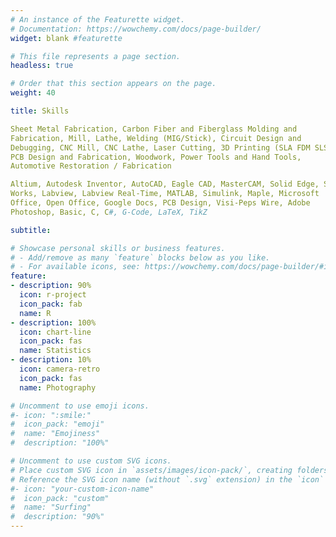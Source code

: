 ```yaml
---
# An instance of the Featurette widget.
# Documentation: https://wowchemy.com/docs/page-builder/
widget: blank #featurette

# This file represents a page section.
headless: true

# Order that this section appears on the page.
weight: 40

title: Skills

Sheet Metal Fabrication, Carbon Fiber and Fiberglass Molding and
Fabrication, Mill, Lathe, Welding (MIG/Stick), Circuit Design and
Debugging, CNC Mill, CNC Lathe, Laser Cutting, 3D Printing (SLA FDM SLS),
PCB Design and Fabrication, Woodwork, Power Tools and Hand Tools,
Automotive Restoration / Fabrication

Altium, Autodesk Inventor, AutoCAD, Eagle CAD, MasterCAM, Solid Edge, Solid
Works, Labview, Labview Real-Time, MATLAB, Simulink, Maple, Microsoft
Office, Open Office, Google Docs, PCB Design, Visi-Peps Wire, Adobe
Photoshop, Basic, C, C#, G-Code, LaTeX, TikZ

subtitle:

# Showcase personal skills or business features.
# - Add/remove as many `feature` blocks below as you like.
# - For available icons, see: https://wowchemy.com/docs/page-builder/#icons
feature:
- description: 90%
  icon: r-project
  icon_pack: fab
  name: R
- description: 100%
  icon: chart-line
  icon_pack: fas
  name: Statistics
- description: 10%
  icon: camera-retro
  icon_pack: fas
  name: Photography

# Uncomment to use emoji icons.
#- icon: ":smile:"
#  icon_pack: "emoji"
#  name: "Emojiness"
#  description: "100%"  

# Uncomment to use custom SVG icons.
# Place custom SVG icon in `assets/images/icon-pack/`, creating folders if necessary.
# Reference the SVG icon name (without `.svg` extension) in the `icon` field.
#- icon: "your-custom-icon-name"
#  icon_pack: "custom"
#  name: "Surfing"
#  description: "90%"
---
```

